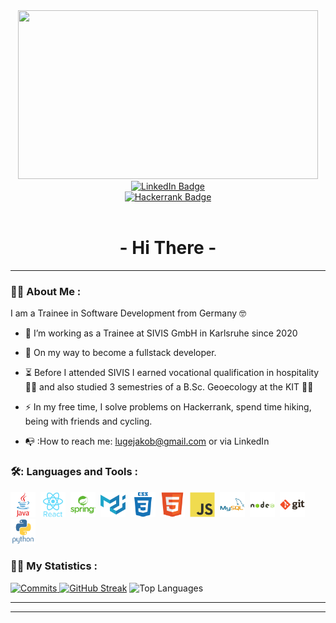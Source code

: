 <div id="header" align="center">
    <img src="https://media.giphy.com/media/L1R1tvI9svkIWwpVYr/giphy.gif" width="480" height="270" frameBorder="0"
        class="giphy-embed" allowFullScreen></img>
    <div id="badges">
        <div>
            <div>
                <a href="https://www.linkedin.com/in/jakob-luge-7a04a7159">
                    <img src="https://img.shields.io/badge/LinkedIn-blue?style=for-the-badge&logo=linkedin&logoColor=white"
                        alt="LinkedIn Badge" />
                </a>
            </div>
            <div>
                <a href="https://www.hackerrank.com/j__m_luge?hr_r=1">
                    <img src="https://content.linkedin.com/content/dam/me/business/en-us/talent-solutions-lodestone/body/logos/hackerrank-logo-dsk.png/jcr:content/renditions/hackerrank-logo-mob-port.png"
                        alt="Hackerrank Badge" />
                </a>
            </div>
        </div>
        <img src="https://komarev.com/ghpvc/?username=jakobmichael&style=flat-square&color=blue" alt="" />
    </div>
    <h1>
        - Hi There -
    </h1>
</div>

---

### :man_technologist: About Me :

I am a Trainee in Software Development from Germany 🤓

- 🔭 I’m working as a Trainee at SIVIS GmbH in Karlsruhe since 2020

- 🌱 On my way to become a fullstack developer.

- ⏳ Before I attended SIVIS I earned vocational qualification in hospitality 👨‍🍳 and also studied 3 semestries of a
B.Sc. Geoecology at the KIT 👨‍🎓

- ⚡ In my free time, I solve problems on Hackerrank, spend time hiking, being with friends and cycling.

- 📭 :How to reach me: lugejakob@gmail.com or via LinkedIn


### 🛠️: Languages and Tools :

<div>
  <img src="https://github.com/devicons/devicon/blob/master/icons/java/java-original-wordmark.svg" title="Java" alt="Java" width="40" height="40"/>&nbsp;
  <img src="https://github.com/devicons/devicon/blob/master/icons/react/react-original-wordmark.svg" title="React" alt="React" width="40" height="40"/>&nbsp;
  <img src="https://github.com/devicons/devicon/blob/master/icons/spring/spring-original-wordmark.svg" title="Spring" alt="Spring" width="40" height="40"/>&nbsp;
  <img src="https://github.com/devicons/devicon/blob/master/icons/materialui/materialui-original.svg" title="Material UI" alt="Material UI" width="40" height="40"/>&nbsp;
  <img src="https://github.com/devicons/devicon/blob/master/icons/css3/css3-plain-wordmark.svg"  title="CSS3" alt="CSS" width="40" height="40"/>&nbsp;
  <img src="https://github.com/devicons/devicon/blob/master/icons/html5/html5-original.svg" title="HTML5" alt="HTML" width="40" height="40"/>&nbsp;
  <img src="https://github.com/devicons/devicon/blob/master/icons/javascript/javascript-original.svg" title="JavaScript" alt="JavaScript" width="40" height="40"/>&nbsp;
  <img src="https://github.com/devicons/devicon/blob/master/icons/mysql/mysql-original-wordmark.svg" title="MySQL"  alt="MySQL" width="40" height="40"/>&nbsp;
  <img src="https://github.com/devicons/devicon/blob/master/icons/nodejs/nodejs-original-wordmark.svg" title="NodeJS" alt="NodeJS" width="40" height="40"/>&nbsp;
  <img src="https://github.com/devicons/devicon/blob/master/icons/git/git-original-wordmark.svg" title="Git" **alt="Git" width="40" height="40"/>
   <img src="https://github.com/devicons/devicon/blob/master/icons/python/python-original-wordmark.svg" title="Git" **alt="Git" width="40" height="40"/>
    
</div>

### 🧑‍💻 My Statistics :

[![Commits](https://github-readme-stats.vercel.app/api?username=jakobmichael&show_icons=true&theme=vue-dark&hide_border=true)
![GitHub Streak](https://github-readme-streak-stats.herokuapp.com?user=jakobmichael&theme=vue-dark&hide_border=true&date_format=j%20M%5B%20Y%5D)](https://git.io/streak-stats)
![Top Languages](https://github-readme-stats.vercel.app/api/top-langs/?username=jakobmichael&theme=vue-dark&hide_border=true)
<!--(https://github.com/<username>/<repository_name>) -->

---
---
